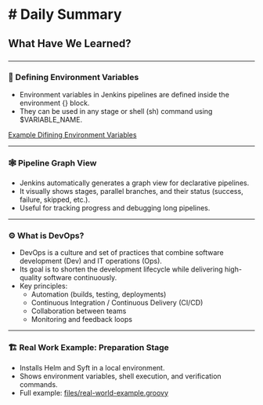 # # Daily Summary


## What Have We Learned?

### 

---

### 🧩 Defining Environment Variables

- Environment variables in Jenkins pipelines are defined inside the environment {} block.
- They can be used in any stage or shell (sh) command using $VARIABLE_NAME.

[Example Difining Environment Variables](Jenkinsfile)

---

### 🕸️ Pipeline Graph View

- Jenkins automatically generates a graph view for declarative pipelines.
- It visually shows stages, parallel branches, and their status (success, failure, skipped, etc.).
- Useful for tracking progress and debugging long pipelines.

---

### ⚙️ What is DevOps?

- DevOps is a culture and set of practices that combine software development (Dev) and IT operations (Ops).
- Its goal is to shorten the development lifecycle while delivering high-quality software continuously.
- Key principles:
    - Automation (builds, testing, deployments)
    - Continuous Integration / Continuous Delivery (CI/CD)
    - Collaboration between teams
    - Monitoring and feedback loops

---

### 🏗️ Real Work Example: Preparation Stage

- Installs Helm and Syft in a local environment.
- Shows environment variables, shell execution, and verification commands.
- Full example: [files/real-world-example.groovy](files/real-world-example.groovy)